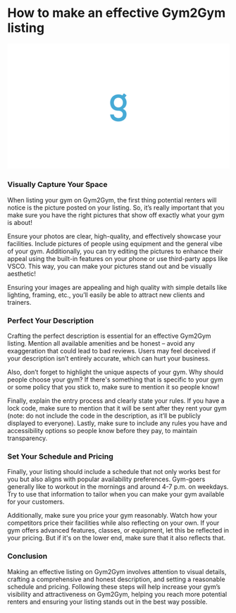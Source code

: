 # How to make an effective Gym2Gym listing



![](.gitbook/assets/0.png)

### Visually Capture Your Space <a href="#_tj7yzk8uksxk" id="_tj7yzk8uksxk"></a>

When listing your gym on Gym2Gym, the first thing potential renters will notice is the picture posted on your listing. So, it’s really important that you make sure you have the right pictures that show off exactly what your gym is about!

Ensure your photos are clear, high-quality, and effectively showcase your facilities. Include pictures of people using equipment and the general vibe of your gym. Additionally, you can try editing the pictures to enhance their appeal using the built-in features on your phone or use third-party apps like VSCO. This way, you can make your pictures stand out and be visually aesthetic!

Ensuring your images are appealing and high quality with simple details like lighting, framing, etc., you’ll easily be able to attract new clients and trainers.

### Perfect Your Description <a href="#_ai1nqcvxzjgx" id="_ai1nqcvxzjgx"></a>

Crafting the perfect description is essential for an effective Gym2Gym listing. Mention all available amenities and be honest – avoid any exaggeration that could lead to bad reviews. Users may feel deceived if your description isn’t entirely accurate, which can hurt your business.

Also, don’t forget to highlight the unique aspects of your gym. Why should people choose your gym? If there's something that is specific to your gym or some policy that you stick to, make sure to mention it so people know!

Finally, explain the entry process and clearly state your rules. If you have a lock code, make sure to mention that it will be sent after they rent your gym (note: do not include the code in the description, as it’ll be publicly displayed to everyone). Lastly, make sure to include any rules you have and accessibility options so people know before they pay, to maintain transparency.

### Set Your Schedule and Pricing <a href="#_6wl3v18w4qmy" id="_6wl3v18w4qmy"></a>

Finally, your listing should include a schedule that not only works best for you but also aligns with popular availability preferences. Gym-goers generally like to workout in the mornings and around 4-7 p.m. on weekdays. Try to use that information to tailor when you can make your gym available for your customers.

Additionally, make sure you price your gym reasonably. Watch how your competitors price their facilities while also reflecting on your own. If your gym offers advanced features, classes, or equipment, let this be reflected in your pricing. But if it's on the lower end, make sure that it also reflects that.

### Conclusion <a href="#_kw01oej72e5v" id="_kw01oej72e5v"></a>

Making an effective listing on Gym2Gym involves attention to visual details, crafting a comprehensive and honest description, and setting a reasonable schedule and pricing. Following these steps will help increase your gym’s visibility and attractiveness on Gym2Gym, helping you reach more potential renters and ensuring your listing stands out in the best way possible.
